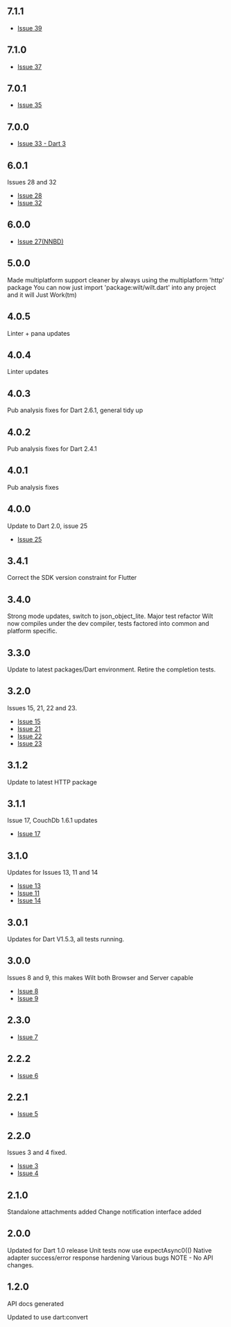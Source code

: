 ## 7.1.1
- [Issue 39](https://github.com/shamblett/wilt/issues/39)

## 7.1.0
- [Issue 37](https://github.com/shamblett/wilt/issues/37)

## 7.0.1
- [Issue 35](https://github.com/shamblett/wilt/issues/35)

## 7.0.0
- [Issue 33 - Dart 3](https://github.com/shamblett/wilt/issues/33)

## 6.0.1 
Issues 28 and 32
- [Issue 28](https://github.com/shamblett/wilt/issues/28)
- [Issue 32](https://github.com/shamblett/wilt/issues/32)

## 6.0.0
- [Issue 27(NNBD)](https://github.com/shamblett/wilt/issues/27)

## 5.0.0
Made multiplatform support cleaner by always using the multiplatform 'http' package
You can now just import 'package:wilt/wilt.dart' into any project and it will Just Work(tm)

## 4.0.5
Linter + pana updates

## 4.0.4
Linter updates

## 4.0.3
Pub analysis fixes for Dart 2.6.1, general tidy up

## 4.0.2
Pub analysis fixes for Dart 2.4.1

## 4.0.1
Pub analysis fixes

## 4.0.0
Update to Dart 2.0, issue 25
- [Issue 25](https://github.com/shamblett/wilt/issues/25)

## 3.4.1
Correct the SDK version constraint for Flutter

## 3.4.0
Strong mode updates, switch to json_object_lite. Major test refactor
Wilt now compiles under the dev compiler, tests factored into common and platform specific.

## 3.3.0
Update to latest packages/Dart environment.
Retire the completion tests.

## 3.2.0

Issues 15, 21, 22 and 23.
- [Issue 15](https://github.com/shamblett/wilt/issues/15)
- [Issue 21](https://github.com/shamblett/wilt/issues/21)
- [Issue 22](https://github.com/shamblett/wilt/issues/22)
- [Issue 23](https://github.com/shamblett/wilt/issues/23)

## 3.1.2

Update to latest HTTP package

## 3.1.1

Issue 17, CouchDb 1.6.1 updates
- [Issue 17](https://github.com/shamblett/wilt/issues/17)

## 3.1.0

Updates for Issues 13, 11 and 14
- [Issue 13](https://github.com/shamblett/wilt/issues/13)
- [Issue 11](https://github.com/shamblett/wilt/issues/11)
- [Issue 14](https://github.com/shamblett/wilt/issues/14)

## 3.0.1

Updates for Dart V1.5.3, all tests running.

## 3.0.0

Issues 8 and 9, this makes Wilt both Browser and Server capable
- [Issue 8](https://github.com/shamblett/wilt/issues/8)
- [Issue 9](https://github.com/shamblett/wilt/issues/9)

## 2.3.0

- [Issue 7](https://github.com/shamblett/wilt/issues/7)

## 2.2.2

- [Issue 6](https://github.com/shamblett/wilt/issues/6)

## 2.2.1

- [Issue 5](https://github.com/shamblett/wilt/issues/5)

## 2.2.0

Issues 3 and 4 fixed.
- [Issue 3](https://github.com/shamblett/wilt/issues/3)
- [Issue 4](https://github.com/shamblett/wilt/issues/4)

## 2.1.0

Standalone attachments added
Change notification interface added

## 2.0.0

Updated for Dart 1.0 release
Unit tests now use expectAsync0(()
Native adapter success/error response hardening
Various bugs
NOTE - No API changes.

## 1.2.0

API docs generated

Updated to use dart:convert

